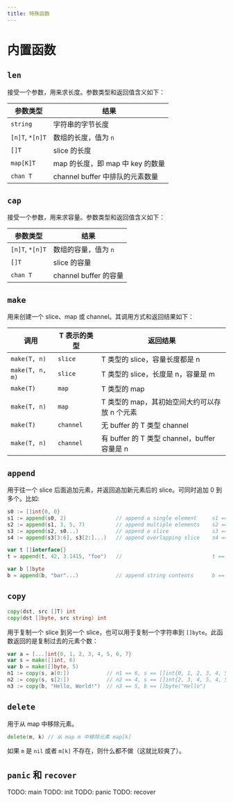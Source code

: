 ```yaml
---
title: 特殊函数
---
```


# 内置函数

## `len`

接受一个参数，用来求长度。参数类型和返回值含义如下：

| 参数类型         | 结果                           |
|-----------------|-------------------------------|
| `string`        | 字符串的字节长度                 |
| `[n]T`, `*[n]T` | 数组的长度，值为 `n`             |
| `[]T`           | slice 的长度                   |
| `map[K]T`       | map 的长度，即 map 中 key 的数量 |
| `chan T`        | channel buffer 中排队的元素数量  |

## `cap`

接受一个参数，用来求容量。参数类型和返回值含义如下：


| 参数类型         | 结果                   |
|-----------------|-----------------------|
| `[n]T`, `*[n]T` | 数组的容量，值为 `n`     |
| `[]T`           | slice 的容量           |
| `chan T`        | channel buffer 的容量  |

## `make`

用来创建一个 slice、map 或 channel。其调用方式和返回结果如下：

| 调用               | T 表示的类型 | 返回结果                                     |
|-------------------|-------------|--------------------------------------------|
| `make(T, n)`      | `slice`     | T 类型的 slice，容量长度都是 n                |
| `make(T, n, m)`   | `slice`     | T 类型的 slice，长度是 n，容量是 m             |
| `make(T)`         | `map`       | T 类型的 map                                |
| `make(T, n)`      | `map`       | T 类型的 map，其初始空间大约可以存放 n 个元素    |
| `make(T)`         | `channel`   | 无 buffer 的 T 类型 channel                 |
| `make(T, n)`      | `channel`   | 有 buffer 的 T 类型 channel，buffer 容量是 n |

## `append`

用于往一个 slice 后面追加元素，并返回追加新元素后的 slice。可同时追加 0 到多个。比如:

```go
s0 := []int{0, 0}
s1 := append(s0, 2)                // append a single element     s1 == []int{0, 0, 2}
s2 := append(s1, 3, 5, 7)          // append multiple elements    s2 == []int{0, 0, 2, 3, 5, 7}
s3 := append(s2, s0...)            // append a slice              s3 == []int{0, 0, 2, 3, 5, 7, 0, 0}
s4 := append(s3[3:6], s3[2:]...)   // append overlapping slice    s4 == []int{3, 5, 7, 2, 3, 5, 7, 0, 0}

var t []interface{}
t = append(t, 42, 3.1415, "foo")   //                             t == []interface{}{42, 3.1415, "foo"}

var b []byte
b = append(b, "bar"...)            // append string contents      b == []byte{'b', 'a', 'r' }
```

## `copy`

```go
copy(dst, src []T) int
copy(dst []byte, src string) int
```

用于复制一个 slice 到另一个 slice，也可以用于复制一个字符串到 `[]byte`。此函数返回的是复制过去的元素个数：

```go
var a = [...]int{0, 1, 2, 3, 4, 5, 6, 7}
var s = make([]int, 6)
var b = make([]byte, 5)
n1 := copy(s, a[0:])            // n1 == 6, s == []int{0, 1, 2, 3, 4, 5}
n2 := copy(s, s[2:])            // n2 == 4, s == []int{2, 3, 4, 5, 4, 5}
n3 := copy(b, "Hello, World!")  // n3 == 5, b == []byte("Hello")
```

## `delete`

用于从 map 中移除元素。

```go
delete(m, k) // 从 map m 中移除元素 map[k]
```

如果 `m` 是 `nil` 或者 `m[k]` 不存在，则什么都不做（这就比较爽了）。

## `panic` 和 `recover`



TODO: main
TODO: init
TODO: panic
TODO: recover